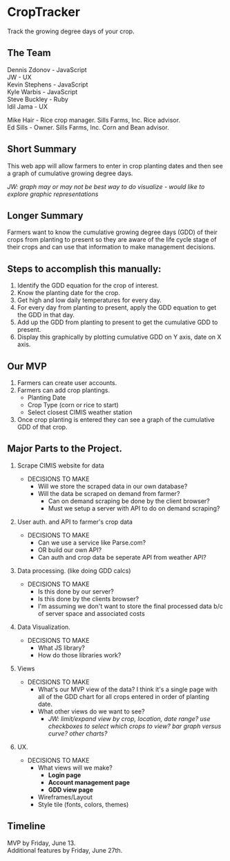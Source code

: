 CropTracker
===========

Track the growing degree days of your crop.

## The Team

Dennis Zdonov - JavaScript  
JW - UX  
Kevin Stephens - JavaScript  
Kyle Warbis - JavaScript  
Steve Buckley - Ruby  
Idil Jama - UX
  
Mike Hair - Rice crop manager. Sills Farms, Inc. Rice advisor.  
Ed Sills - Owner. Sills Farms, Inc. Corn and Bean advisor.  

## Short Summary

This web app will allow farmers to enter in crop planting dates and then see a graph of cumulative growing degree days.

_JW: graph may or may not be best way to do visualize - would like to explore graphic representations_

## Longer Summary

Farmers want to know the cumulative growing degree days (GDD) of their crops from planting to present so they are aware of the life cycle stage of their crops and can use that information to make management decisions.

## Steps to accomplish this manually:

1. Identify the GDD equation for the crop of interest.
2. Know the planting date for the crop.
3. Get high and low daily temperatures for every day.
4. For every day from planting to present, apply the GDD equation to get the GDD in that day.
5. Add up the GDD from planting to present to get the cumulative GDD to present.
6. Display this graphically by plotting cumulative GDD on Y axis, date on X axis.

## Our MVP

1. Farmers can create user accounts.
2. Farmers can add crop plantings.
	- Planting Date
	- Crop Type (corn or rice to start)
	- Select closest CIMIS weather station
3. Once crop planting is entered they can see a graph of the cumulative GDD of that crop.

## Major Parts to the Project.

1. Scrape CIMIS website for data
	- DECISIONS TO MAKE
		- Will we store the scraped data in our own database?
		- Will the data be scraped on demand from farmer?
			- Can on demand scraping be done by the client browser?
			- Must we setup a server with API to do on demand scraping?

2. User auth. and API to farmer's crop data
	- DECISIONS TO MAKE
		- Can we use a service like Parse.com?
		- OR build our own API?
		- Can auth and crop data be seperate API from weather API?

3. Data processing. (like doing GDD calcs)
	- DECISIONS TO MAKE
		- Is this done by our server?
		- Is this done by the clients browser?
		- I'm assuming we don't want to store the final processed data b/c of server space and associated costs

4. Data Visualization.
	- DECISIONS TO MAKE
		- What JS library?
		- How do those libraries work?

5. Views
	- DECISIONS TO MAKE
		- What's our MVP view of the data? I think it's a single page with all of the GDD chart for all crops entered in order of planting date.
		- What other views do we want to see?
			- _JW: limit/expand view by crop, location, date range? use checkboxes to select which crops to view? bar graph versus curve? other charts?_

6. UX.
	- DECISIONS TO MAKE
		- What views will we make?
			- **Login page**
			- **Account management page**
			- **GDD view page**
		- Wireframes/Layout
		- Style tile (fonts, colors, themes)
		


## Timeline

MVP by Friday, June 13.  
Additional features by Friday, June 27th.






